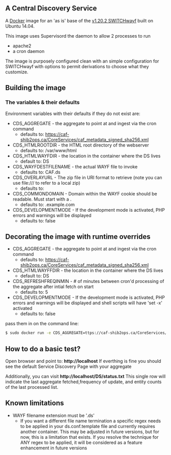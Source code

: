 ## A Central Discovery Service 

A [Docker](http://docker.com) image for an 'as is' base of the  [v1.20.2 SWITCHwayf](https://forge.switch.ch/projects/wayf) built on Ubuntu 14.04.

This image uses Supervisord the daemon to allow 2 processes to run

- apache2
- a cron daemon

The image is purposely configured clean with an simple configuration for SWITCHwayf with options to permit derivations to choose what they customize.


## Building the image

### The variables & their defaults

Environment variables with their defaults if they do not exist are:
- CDS_AGGREGATE - the aggregate to point at and ingest via the cron command
  * defaults to: https://caf-shib2ops.ca/CoreServices/caf_metadata_signed_sha256.xml
- CDS_HTMLROOTDIR - the HTML root directory of the webserver
  * defaults to: /var/www/html
- CDS_HTMLWAYFDIR - the location in the container where the DS lives
  * default to: DS
- CDS_WAYFDESTFILENAME - the actual WAYF file to invoke
  * defaults to: CAF.ds
- CDS_OVERLAYURL - The zip file in URI format to retrieve (note you can use file:/// to refer to a local zip)
  * defaults to: <blank>
- CDS_COMMONDOMAIN - Domain within the WAYF cookie should be readable. Must start with a .
  * defaults to: .example.com
- CDS_DEVELOPMENTMODE - If the development mode is activated, PHP errors and warnings will be displayed
  * defaults to: false

## Decorating the image with runtime overrides

- CDS_AGGREGATE - the aggregate to point at and ingest via the cron command
  * defaults to: https://caf-shib2ops.ca/CoreServices/caf_metadata_signed_sha256.xml
- CDS_HTMLWAYFFDIR - the location in the container where the DS lives
  * default to: DS
- CDS_REFRESHFREQINMIN - # of minutes between cron'd processing of the aggregate after intial fetch on start
  * defaults to: 5 
- CDS_DEVELOPMENTMODE - If the development mode is activated, PHP errors and warnings will be displayed and shell scripts will have 'set -x' activated
  * defaults to: false


pass them in on the command line:

```sh
$ sudo docker run -e CDS_AGGREGATE=ttps://caf-shib2ops.ca/CoreServices/caf_metadata_signed_sha256.xml -e CDS_REFRESHFREQINMIN=5 -d -p 80:80 --restart=always canariecaf/docker-cds-core
```

## How to do a basic test?

Open browser and point to: **http://localhost**
If everthing is fine you should see the default Service Discovery Page with your aggregate

Additionally, you can visit **http://localhost/DS/status.txt**
This single row will indicate the last aggregate fetched,frequency of update, and entity counts of the last processed list.

## Known limitations

- WAYF filename extension must be '.ds'
  * If you want a different file name termination a specific regex needs to be applied in your ds.conf.template file and currently requires another container.  This may be adjusted in future versions, but for now, this is a limitation that exists. If you resolve the technique for ANY regex to be applied, it will be considered as a feature enhancement in future versions